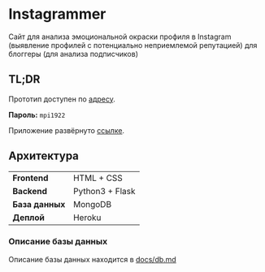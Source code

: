 # Instagrammer

Сайт для анализа эмоциональной окраски профиля в Instagram (выявление профилей с потенциально неприемлемой репутацией) для блоггеры (для анализа подписчиков)

## TL;DR

Прототип доступен по [адресу](https://3v6ryf.axshare.com/prototype/login/3v6ryf).

**Пароль:** `mpi1922`

Приложение развёрнуто [ссылке](http://oberonbythebeach.com/).

## Архитектура

|                 |                 |
| --------------- | --------------- |
| **Frontend**    | HTML + CSS      |
| **Backend**     | Python3 + Flask |
| **База данных** | MongoDB         |
| **Деплой**      | Heroku          |

### Описание базы данных

Описание базы данных находится в [docs/db.md](docs/db.md)
